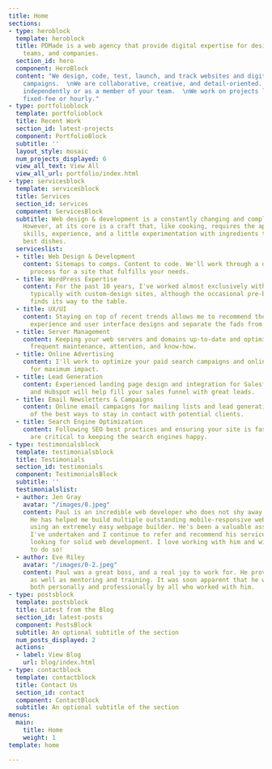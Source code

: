 ```yaml
---
title: Home
sections:
- type: heroblock
  template: heroblock
  title: PDMade is a web agency that provide digital expertise for designers, marketing
    teams, and companies.
  section_id: hero
  component: HeroBlock
  content: "We design, code, test, launch, and track websites and digital marketing
    campaigns.  \nWe are collaborative, creative, and detail-oriented.  \nWe work
    independently or as a member of your team.  \nWe work on projects large or small,
    fixed-fee or hourly."
- type: portfolioblock
  template: portfolioblock
  title: Recent Work
  section_id: latest-projects
  component: PortfolioBlock
  subtitle: ''
  layout_style: mosaic
  num_projects_displayed: 6
  view_all_text: View All
  view_all_url: portfolio/index.html
- type: servicesblock
  template: servicesblock
  title: Services
  section_id: services
  component: ServicesBlock
  subtitle: Web design & development is a constantly changing and complex industry.
    However, at its core is a craft that, like cooking, requires the application of
    skills, experience, and a little experimentation with ingredients to create the
    best dishes.
  serviceslist:
  - title: Web Design & Development
    content: Sitemaps to comps. Content to code. We'll work through a disciplined
      process for a site that fulfills your needs.
  - title: WordPress Expertise
    content: For the past 10 years, I've worked almost exclusively with WordPress,
      typically with custom-design sites, although the occasional pre-built theme
      finds its way to the table.
  - title: UX/UI
    content: Staying on top of recent trends allows me to recommend the latest user
      experience and user interface designs and separate the fads from the functional.
  - title: Server Management
    content: Keeping your web servers and domains up-to-date and optimized requires
      frequent maintenance, attention, and know-how.
  - title: Online Advertising
    content: I'll work to optimize your paid search campaigns and online listings
      for maximum impact.
  - title: Lead Generation
    content: Experienced landing page design and integration for Salesforce, Marketo,
      and Hubspot will help fill your sales funnel with great leads.
  - title: Email Newsletters & Campaigns
    content: Online email campaigns for mailing lists and lead generation are one
      of the best ways to stay in contact with potential clients.
  - title: Search Engine Optimization
    content: Following SEO best practices and ensuring your site is fast and mobile-friendly
      are critical to keeping the search engines happy.
- type: testimonialsblock
  template: testimonialsblock
  title: Testimonials
  section_id: testimonials
  component: TestimonialsBlock
  subtitle: ''
  testimonialslist:
  - author: Jen Gray
    avatar: "/images/0.jpeg"
    content: Paul is an incredible web developer who does not shy away from any challenge.
      He has helped me build multiple outstanding mobile-responsive websites on Wordpress
      using an extremely easy webpage builder. He's been a valuable asset to any project
      I've undertaken and I continue to refer and recommend his services to anyone
      looking for solid web development. I love working with him and will continue
      to do so!
  - author: Eve Riley
    avatar: "/images/0-2.jpeg"
    content: Paul was a great boss, and a real joy to work for. He provided leadership
      as well as mentoring and training. It was soon apparent that he was highly regarded
      both personally and professionally by all who worked with him.
- type: postsblock
  template: postsblock
  title: Latest from the Blog
  section_id: latest-posts
  component: PostsBlock
  subtitle: An optional subtitle of the section
  num_posts_displayed: 2
  actions:
  - label: View Blog
    url: blog/index.html
- type: contactblock
  template: contactblock
  title: Contact Us
  section_id: contact
  component: ContactBlock
  subtitle: An optional subtitle of the section
menus:
  main:
    title: Home
    weight: 1
template: home

---
```

